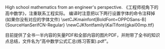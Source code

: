 High school mathematics from an engineer's perspective. 《工程师视角下的高中数学》，注重联系工程实际。
编译时注意把以下两行设置字体的命令注释掉(如果你没有对应的字体文件)
\setCJKmainfont[BoldFont=OPPOSans-B]{SourceHanSerifCN-Regular}
\newCJKfontfamily\KaiTifont{gkai00mp.ttf}

目前提供了全书一半内容的矢量PDF和全部内容的图片PDF，并附带了全书的知识点总结，文件名为“高中数学公式汇总(练习答案).pdf”。
